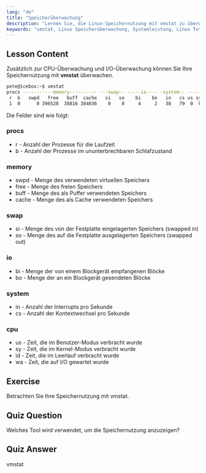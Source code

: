 ```yaml
---
lang: "de"
title: "Speicherüberwachung"
description: "Lernen Sie, die Linux-Speichernutzung mit vmstat zu überwachen. Verstehen Sie Speicher-, Swap- und CPU-Metriken für die Systemleistung. Beginnen Sie Ihre Linux-Reise!"
keywords: "vmstat, Linux Speicherüberwachung, Systemleistung, Linux Tutorial, Speichernutzung, Linux für Anfänger, Linux Anleitung"
---
```


## Lesson Content

Zusätzlich zur CPU-Überwachung und I/O-Überwachung können Sie Ihre Speichernutzung mit **vmstat** überwachen.

```bash
pete@icebox:~$ vmstat
procs -----------memory---------- ---swap-- -----io---- -system-- ------cpu-----
 r  b   swpd   free   buff  cache   si   so    bi    bo   in   cs us sy id wa st
 1  0      0 396528  38816 384036    0    0     4     2   38   79  0  0 99  0  0
```

Die Felder sind wie folgt:

### procs

- r - Anzahl der Prozesse für die Laufzeit
- b - Anzahl der Prozesse im ununterbrechbaren Schlafzustand

### memory

- swpd - Menge des verwendeten virtuellen Speichers
- free - Menge des freien Speichers
- buff - Menge des als Puffer verwendeten Speichers
- cache - Menge des als Cache verwendeten Speichers

### swap

- si - Menge des von der Festplatte eingelagerten Speichers (swapped in)
- so - Menge des auf die Festplatte ausgelagerten Speichers (swapped out)

### io

- bi - Menge der von einem Blockgerät empfangenen Blöcke
- bo - Menge der an ein Blockgerät gesendeten Blöcke

### system

- in - Anzahl der Interrupts pro Sekunde
- cs - Anzahl der Kontextwechsel pro Sekunde

### cpu

- us - Zeit, die im Benutzer-Modus verbracht wurde
- sy - Zeit, die im Kernel-Modus verbracht wurde
- id - Zeit, die im Leerlauf verbracht wurde
- wa - Zeit, die auf I/O gewartet wurde

## Exercise

Betrachten Sie Ihre Speichernutzung mit vmstat.

## Quiz Question

Welches Tool wird verwendet, um die Speichernutzung anzuzeigen?

## Quiz Answer

vmstat
